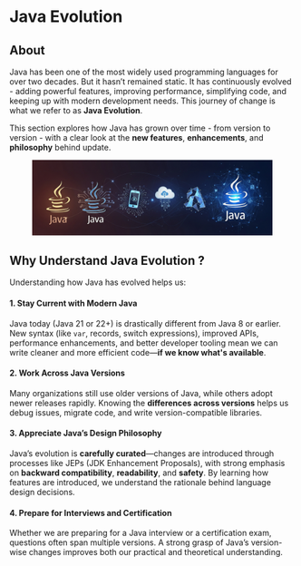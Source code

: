 # Java Evolution

## About

Java has been one of the most widely used programming languages for over two decades. But it hasn’t remained static. It has continuously evolved - adding powerful features, improving performance, simplifying code, and keeping up with modern development needs. This journey of change is what we refer to as **Java Evolution**.

This section explores how Java has grown over time - from version to version - with a clear look at the **new features**, **enhancements**, and **philosophy** behind update.

<figure><img src="../../.gitbook/assets/java-evolution-1.jpeg" alt=""><figcaption></figcaption></figure>

## **Why Understand Java Evolution ?**

Understanding how Java has evolved helps us:

#### 1. **Stay Current with Modern Java**

Java today (Java 21 or 22+) is drastically different from Java 8 or earlier. New syntax (like `var`, records, switch expressions), improved APIs, performance enhancements, and better developer tooling mean we can write cleaner and more efficient code—**if we know what's available**.

#### 2. **Work Across Java Versions**

Many organizations still use older versions of Java, while others adopt newer releases rapidly. Knowing the **differences across versions** helps us debug issues, migrate code, and write version-compatible libraries.

#### 3. **Appreciate Java’s Design Philosophy**

Java’s evolution is **carefully curated**—changes are introduced through processes like JEPs (JDK Enhancement Proposals), with strong emphasis on **backward compatibility**, **readability**, and **safety**. By learning how features are introduced, we understand the rationale behind language design decisions.

#### 4. **Prepare for Interviews and Certification**

Whether we are preparing for a Java interview or a certification exam, questions often span multiple versions. A strong grasp of Java’s version-wise changes improves both our practical and theoretical understanding.
